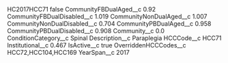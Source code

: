 <?xml version="1.0" encoding="UTF-8"?>
<CustomMetadata xmlns="http://soap.sforce.com/2006/04/metadata" xmlns:xsi="http://www.w3.org/2001/XMLSchema-instance" xmlns:xsd="http://www.w3.org/2001/XMLSchema">
    <label>HC2017HCC71</label>
    <protected>false</protected>
    <values>
        <field>CommunityFBDualAged__c</field>
        <value xsi:type="xsd:double">0.92</value>
    </values>
    <values>
        <field>CommunityFBDualDisabled__c</field>
        <value xsi:type="xsd:double">1.019</value>
    </values>
    <values>
        <field>CommunityNonDualAged__c</field>
        <value xsi:type="xsd:double">1.007</value>
    </values>
    <values>
        <field>CommunityNonDualDisabled__c</field>
        <value xsi:type="xsd:double">0.704</value>
    </values>
    <values>
        <field>CommunityPBDualAged__c</field>
        <value xsi:type="xsd:double">0.958</value>
    </values>
    <values>
        <field>CommunityPBDualDisabled__c</field>
        <value xsi:type="xsd:double">0.908</value>
    </values>
    <values>
        <field>Community__c</field>
        <value xsi:type="xsd:double">0.0</value>
    </values>
    <values>
        <field>ConditionCategory__c</field>
        <value xsi:type="xsd:string">Spinal</value>
    </values>
    <values>
        <field>Description__c</field>
        <value xsi:type="xsd:string">Paraplegia</value>
    </values>
    <values>
        <field>HCCCode__c</field>
        <value xsi:type="xsd:string">HCC71</value>
    </values>
    <values>
        <field>Institutional__c</field>
        <value xsi:type="xsd:double">0.467</value>
    </values>
    <values>
        <field>IsActive__c</field>
        <value xsi:type="xsd:boolean">true</value>
    </values>
    <values>
        <field>OverriddenHCCCodes__c</field>
        <value xsi:type="xsd:string">HCC72,HCC104,HCC169</value>
    </values>
    <values>
        <field>YearSpan__c</field>
        <value xsi:type="xsd:string">2017</value>
    </values>
</CustomMetadata>
